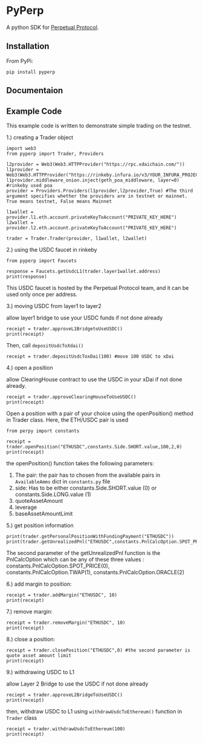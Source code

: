 # PyPerp

A python SDK for [Perpetual Protocol](https://github.com/perpetual-protocol/perpetual-protocol). 

## Installation

From PyPi: 

`pip install pyperp`

## Documentaion

## Example Code

This example code is written to demonstrate simple trading on the testnet.

1.) creating a Trader object

```
import web3
from pyperp import Trader, Providers

l2provider = Web3(Web3.HTTPProvider("https://rpc.xdaichain.com/"))
l1provider = Web3(Web3.HTTPProvider("https://rinkeby.infura.io/v3/YOUR_INFURA_PROJECT_ID"))
l1provider.middleware_onion.inject(geth_poa_middleware, layer=0) #rinkeby used poa
provider = Providers.Providers(l1provider,l2provider,True) #The third argument specifies whether the providers are in testnet or mainnet. True means testnet, False means Mainnet

l1wallet = provider.l1.eth.account.privateKeyToAccount("PRIVATE_KEY_HERE")
l2wallet = provider.l2.eth.account.privateKeyToAccount("PRIVATE_KEY_HERE")

trader = Trader.Trader(provider, l1wallet, l2wallet)
```

2.) using the USDC faucet in rinkeby

```
from pyperp import Faucets

response = Faucets.getUsdcL1(trader.layer1wallet.address)
print(response)
```

This USDC faucet is hosted by the Perpetual Protocol team, and it can be used only once per address. 

3.) moving USDC from layer1 to layer2

allow layer1 bridge to use your USDC funds if not done already

```
receipt = trader.approveL1BridgetoUseUSDC()
print(receipt)
```

Then, call `depositUsdcToXdai()`
```
receipt = trader.depositUsdcToxDai(100) #move 100 USDC to xDai 
```

4.) open a position 

allow ClearingHouse contract to use the USDC in your xDai if not done already. 

```
receipt = trader.approveClearingHouseToUseUSDC()
print(receipt)
```

Open a position with a pair of your choice using the openPosition() method in Trader class. Here, the ETH/USDC pair is used

```
from perpy import constants

receipt = trader.openPosition("ETHUSDC",constants.Side.SHORT.value,100,2,0)
print(receipt)
```

the openPosition() function takes the following parameters:
1. The pair: the pair has to chosen from the available pairs in `AvailableAmms` dict in `constants.py` file
2. side: Has to be either constants.Side.SHORT.value (0) or constants.Side.LONG.value (1) 
3. quoteAssetAmount
4. leverage
5. baseAssetAmountLimit


5.) get position information 

```
print(trader.getPersonalPositionWithFundingPayment("ETHUSDC"))
print(trader.getUnrealizedPnl("ETHUSDC",constants.PnlCalcOption.SPOT_PRICE))
```

The second parameter of the getUnrealizedPnl function is the PnlCalcOption which can be any of these three values : constants.PnlCalcOption.SPOT_PRICE(0), constants.PnlCalcOption.TWAP(1), constants.PnlCalcOption.ORACLE(2)

6.) add margin to position:

```
receipt = trader.addMargin("ETHUSDC", 10)
print(receipt)
```

7.) remove margin:

```
receipt = trader.removeMargin("ETHUSDC", 10)
print(receipt)
```

8.) close a position:

```
receipt = trader.closePosition("ETHUSDC",0) #the second parameter is quote asset amount limit
print(receipt)
```

9.) withdrawing USDC to L1

allow Layer 2 Bridge to use the USDC if not done already

```
reciept = trader.approveL2BridgeToUseUSDC()
print(receipt)
```

then, withdraw USDC to L1 using `withdrawUsdcToEthereum()` function in `Trader` class

```
receipt = trader.withdrawUsdcToEthereum(100)
print(receipt)
```






